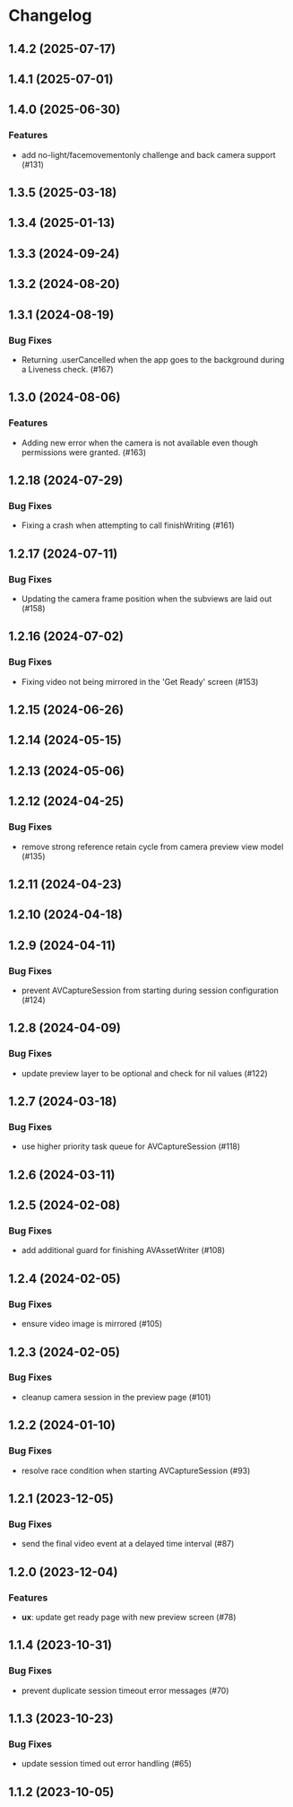 # Changelog

## 1.4.2 (2025-07-17)

## 1.4.1 (2025-07-01)

## 1.4.0 (2025-06-30)

### Features

- add no-light/facemovementonly challenge and back camera support  (#131)

## 1.3.5 (2025-03-18)

## 1.3.4 (2025-01-13)

## 1.3.3 (2024-09-24)

## 1.3.2 (2024-08-20)

## 1.3.1 (2024-08-19)

### Bug Fixes

- Returning .userCancelled when the app goes to the background during a Liveness check. (#167)

## 1.3.0 (2024-08-06)

### Features

- Adding new error when the camera is not available even though permissions were granted. (#163)

## 1.2.18 (2024-07-29)

### Bug Fixes

- Fixing a crash when attempting to call finishWriting (#161)

## 1.2.17 (2024-07-11)

### Bug Fixes

- Updating the camera frame position when the subviews are laid out (#158)

## 1.2.16 (2024-07-02)

### Bug Fixes

- Fixing video not being mirrored in the 'Get Ready' screen (#153)

## 1.2.15 (2024-06-26)

## 1.2.14 (2024-05-15)

## 1.2.13 (2024-05-06)

## 1.2.12 (2024-04-25)

### Bug Fixes

- remove strong reference retain cycle from camera preview view model (#135)

## 1.2.11 (2024-04-23)

## 1.2.10 (2024-04-18)

## 1.2.9 (2024-04-11)

### Bug Fixes

- prevent AVCaptureSession from starting during session configuration (#124)

## 1.2.8 (2024-04-09)

### Bug Fixes

- update preview layer to be optional and check for nil values (#122)

## 1.2.7 (2024-03-18)

### Bug Fixes

- use higher priority task queue for AVCaptureSession (#118)

## 1.2.6 (2024-03-11)

## 1.2.5 (2024-02-08)

### Bug Fixes

- add additional guard for finishing AVAssetWriter (#108)

## 1.2.4 (2024-02-05)

### Bug Fixes

- ensure video image is mirrored (#105)

## 1.2.3 (2024-02-05)

### Bug Fixes

- cleanup camera session in the preview page (#101)

## 1.2.2 (2024-01-10)

### Bug Fixes

- resolve race condition when starting AVCaptureSession (#93)

## 1.2.1 (2023-12-05)

### Bug Fixes

- send the final video event at a delayed time interval (#87)

## 1.2.0 (2023-12-04)

### Features

- **ux**: update get ready page with new preview screen (#78)

## 1.1.4 (2023-10-31)

### Bug Fixes

- prevent duplicate session timeout error messages (#70)

## 1.1.3 (2023-10-23)

### Bug Fixes

- update session timed out error handling (#65)

## 1.1.2 (2023-10-05)


